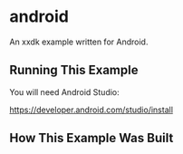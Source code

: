 # android

An xxdk example written for Android.

## Running This Example

You will need Android Studio:

https://developer.android.com/studio/install




## How This Example Was Built


